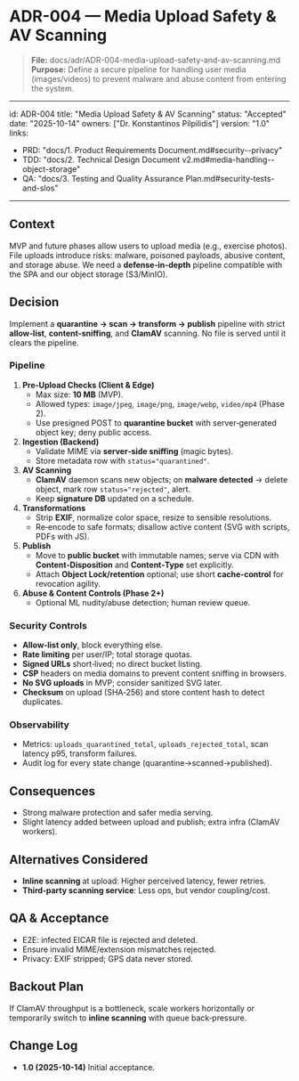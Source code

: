 # ADR-004 — Media Upload Safety & AV Scanning

> **File:** docs/adr/ADR-004-media-upload-safety-and-av-scanning.md  
> **Purpose:** Define a secure pipeline for handling user media (images/videos) to prevent malware and abuse content from entering the system.

---
id: ADR-004
title: "Media Upload Safety & AV Scanning"
status: "Accepted"
date: "2025-10-14"
owners: ["Dr. Konstantinos Pilpilidis"]
version: "1.0"
links:
  - PRD: "docs/1. Product Requirements Document.md#security--privacy"
  - TDD: "docs/2. Technical Design Document v2.md#media-handling--object-storage"
  - QA:  "docs/3. Testing and Quality Assurance Plan.md#security-tests-and-slos"
---

## Context
MVP and future phases allow users to upload media (e.g., exercise photos). File uploads introduce risks: malware, poisoned payloads, abusive content, and storage abuse. We need a **defense‑in‑depth** pipeline compatible with the SPA and our object storage (S3/MinIO).

## Decision
Implement a **quarantine → scan → transform → publish** pipeline with strict **allow‑list**, **content‑sniffing**, and **ClamAV** scanning. No file is served until it clears the pipeline.

### Pipeline
1. **Pre‑Upload Checks (Client & Edge)**  
   - Max size: **10 MB** (MVP).  
   - Allowed types: `image/jpeg`, `image/png`, `image/webp`, `video/mp4` (Phase 2).  
   - Use presigned POST to **quarantine bucket** with server‑generated object key; deny public access.
2. **Ingestion (Backend)**  
   - Validate MIME via **server‑side sniffing** (magic bytes).  
   - Store metadata row with `status="quarantined"`.  
3. **AV Scanning**  
   - **ClamAV** daemon scans new objects; on **malware detected** → delete object, mark row `status="rejected"`, alert.  
   - Keep **signature DB** updated on a schedule.
4. **Transformations**  
   - Strip **EXIF**, normalize color space, resize to sensible resolutions.  
   - Re‑encode to safe formats; disallow active content (SVG with scripts, PDFs with JS).  
5. **Publish**  
   - Move to **public bucket** with immutable names; serve via CDN with **Content‑Disposition** and **Content‑Type** set explicitly.  
   - Attach **Object Lock/retention** optional; use short **cache‑control** for revocation agility.
6. **Abuse & Content Controls (Phase 2+)**  
   - Optional ML nudity/abuse detection; human review queue.

### Security Controls
- **Allow‑list only**, block everything else.  
- **Rate limiting** per user/IP; total storage quotas.  
- **Signed URLs** short‑lived; no direct bucket listing.  
- **CSP** headers on media domains to prevent content sniffing in browsers.  
- **No SVG uploads** in MVP; consider sanitized SVG later.  
- **Checksum** on upload (SHA‑256) and store content hash to detect duplicates.

### Observability
- Metrics: `uploads_quarantined_total`, `uploads_rejected_total`, scan latency p95, transform failures.  
- Audit log for every state change (quarantine→scanned→published).

## Consequences
- Strong malware protection and safer media serving.  
- Slight latency added between upload and publish; extra infra (ClamAV workers).

## Alternatives Considered
- **Inline scanning** at upload: Higher perceived latency, fewer retries.  
- **Third‑party scanning service**: Less ops, but vendor coupling/cost.

## QA & Acceptance
- E2E: infected EICAR file is rejected and deleted.  
- Ensure invalid MIME/extension mismatches rejected.  
- Privacy: EXIF stripped; GPS data never stored.

## Backout Plan
If ClamAV throughput is a bottleneck, scale workers horizontally or temporarily switch to **inline scanning** with queue back‑pressure.

## Change Log
- **1.0 (2025-10-14)** Initial acceptance.
